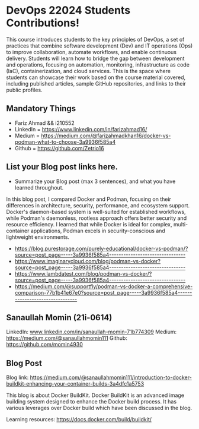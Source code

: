 # DevOps 22024 Students Contributions! 

This course introduces students to the key principles of DevOps, a set of practices that combine software development (Dev) and IT operations (Ops) to improve collaboration, automate workflows, and enable continuous delivery. Students will learn how to bridge the gap between development and operations, focusing on automation, monitoring, infrastructure as code (IaC), containerization, and cloud services. This is the space where students can showcase their work based on the course material covered, including published articles, sample GitHub repositories, and links to their public profiles.

## Mandatory Things
- Fariz Ahmad && i210552
- LinkedIn = https://www.linkedin.com/in/farizahmad16/
- Medium = https://medium.com/@farizahmadkhan16/docker-vs-podman-what-to-choose-3a9936f585a4
- Github = https://github.com/Zetrio16

## List your Blog post links here.
- Summarize your Blog post (max 3 sentences), and what you have learned throughout.

In this blog post, I compared Docker and Podman, focusing on their differences in architecture, security, performance, and ecosystem support. Docker's daemon-based system is well-suited for established workflows, while Podman's daemonless, rootless approach offers better security and resource efficiency. I learned that while Docker is ideal for complex, multi-container applications, Podman excels in security-conscious and lightweight environments.

- https://blog.purestorage.com/purely-educational/docker-vs-podman/?source=post_page-----3a9936f585a4--------------------------------
- https://www.imaginarycloud.com/blog/podman-vs-docker?source=post_page-----3a9936f585a4--------------------------------
- https://www.lambdatest.com/blog/podman-vs-docker/?source=post_page-----3a9936f585a4--------------------------------
- https://medium.com/@supportfly/podman-vs-docker-a-comprehensive-comparison-77b1b41e67e0?source=post_page-----3a9936f585a4--------------------------------


## Sanaullah Momin (21i-0614)

LinkedIn: www.linkedin.com/in/sanaullah-momin-71b774309
Medium: https://medium.com/@sanaullahmomin111
Github: https://github.com/momin4930

## Blog Post
Blog link: https://medium.com/@sanaullahmomin111/introduction-to-docker-buildkit-enhancing-your-container-builds-3a4dfc1a5753

This blog is about Docker BuildKit. Docker BuildKit is an advanced image building system designed to enhance the Docker build process. It has various leverages over Docker build which have been discussed in the blog.

Learning resources: https://docs.docker.com/build/buildkit/

